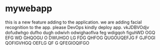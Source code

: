 # mywebapp
this is a new feature adding to the application.
we are adding facial recognition to the app.
please DevOps kindly deploy app.
vkJDBVOdjv dofudwhgo 	dufho	 dugh 	odwivh 	odwighaoflva
feg 	wdigqoh figuhWD OGQ EFG
WD GHQOGU O	DWUHGO	 LG
	FDG QHFOG QUGOUQEFJG 
	F GJFOGI QOFIGVHGQ OEFLG 
QF
G QFEGIOQIFGO 
